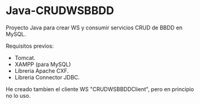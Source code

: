 # Java-CRUDWSBBDD
Proyecto Java para crear WS y consumir servicios CRUD de BBDD en MySQL.

Requisitos previos:
- Tomcat.
- XAMPP (para MySQL)
- Libreria Apache CXF.
- Libreria Connector JDBC.


He creado tambien el cliente WS "CRUDWSBBDDClient", pero en principio no lo uso.
